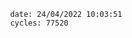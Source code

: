 

                date: 24/04/2022 10:03:51
                cycles: 77520

                         